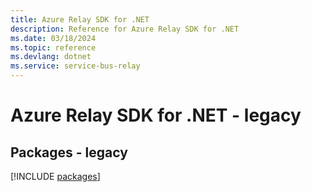 ```yaml
---
title: Azure Relay SDK for .NET
description: Reference for Azure Relay SDK for .NET
ms.date: 03/18/2024
ms.topic: reference
ms.devlang: dotnet
ms.service: service-bus-relay
---
```

# Azure Relay SDK for .NET - legacy
## Packages - legacy
[!INCLUDE [packages](relay-index.md)]